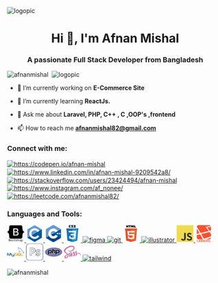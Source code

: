 <img src="https://miro.medium.com/v2/resize:fit:1358/1*-ntL3Dsvc-dJ5cLGRtSuEw.gif" alt="logopic"/>
<h1 align="center">Hi 👋, I'm Afnan Mishal</h1>
<h3 align="center">A passionate Full Stack Developer from Bangladesh</h3>

<img align="right" width="400" src="https://media.licdn.com/dms/image/C5622AQFKsrtWkGCM4Q/feedshare-shrink_2048_1536/0/1639736398779?e=2147483647&v=beta&t=_Pp82wYwh_EufrOaTyrS1JlDPOBYw8bRcohXl1UQ9lE" alt="logopic"/>

<p align="left"> <img src="https://komarev.com/ghpvc/?username=afnanmishal&label=Profile%20views&color=0e75b6&style=flat" alt="afnanmishal" /> </p>

- 🔭 I’m currently working on **E-Commerce Site**

- 🌱 I’m currently learning **ReactJs.**

- 💬 Ask me about **Laravel, PHP, C++ , C ,OOP's ,frontend**

- 📫 How to reach me **afnanmishal82@gmail.com**

<h3 align="left">Connect with me:</h3>
<p align="left">
<a href="https://codepen.io/https://codepen.io/afnan-mishal" target="blank"><img align="center" src="https://raw.githubusercontent.com/rahuldkjain/github-profile-readme-generator/master/src/images/icons/Social/codepen.svg" alt="https://codepen.io/afnan-mishal" height="30" width="40" /></a>
<a href="https://linkedin.com/in/https://www.linkedin.com/in/afnan-mishal-9209542a8/" target="blank"><img align="center" src="https://raw.githubusercontent.com/rahuldkjain/github-profile-readme-generator/master/src/images/icons/Social/linked-in-alt.svg" alt="https://www.linkedin.com/in/afnan-mishal-9209542a8/" height="30" width="40" /></a>
<a href="https://stackoverflow.com/users/https://stackoverflow.com/users/23424494/afnan-mishal" target="blank"><img align="center" src="https://raw.githubusercontent.com/rahuldkjain/github-profile-readme-generator/master/src/images/icons/Social/stack-overflow.svg" alt="https://stackoverflow.com/users/23424494/afnan-mishal" height="30" width="40" /></a>
<a href="https://instagram.com/https://www.instagram.com/af_nonee/" target="blank"><img align="center" src="https://raw.githubusercontent.com/rahuldkjain/github-profile-readme-generator/master/src/images/icons/Social/instagram.svg" alt="https://www.instagram.com/af_nonee/" height="30" width="40" /></a>
<a href="https://www.leetcode.com/https://leetcode.com/afnanmishal82/" target="blank"><img align="center" src="https://raw.githubusercontent.com/rahuldkjain/github-profile-readme-generator/master/src/images/icons/Social/leet-code.svg" alt="https://leetcode.com/afnanmishal82/" height="30" width="40" /></a>
</p>

<h3 align="left">Languages and Tools:</h3>
<p align="left"> <a href="https://getbootstrap.com" target="_blank" rel="noreferrer"> <img src="https://raw.githubusercontent.com/devicons/devicon/master/icons/bootstrap/bootstrap-plain-wordmark.svg" alt="bootstrap" width="40" height="40"/> </a> <a href="https://www.cprogramming.com/" target="_blank" rel="noreferrer"> <img src="https://raw.githubusercontent.com/devicons/devicon/master/icons/c/c-original.svg" alt="c" width="40" height="40"/> </a> <a href="https://www.w3schools.com/cpp/" target="_blank" rel="noreferrer"> <img src="https://raw.githubusercontent.com/devicons/devicon/master/icons/cplusplus/cplusplus-original.svg" alt="cplusplus" width="40" height="40"/> </a> <a href="https://www.w3schools.com/css/" target="_blank" rel="noreferrer"> <img src="https://raw.githubusercontent.com/devicons/devicon/master/icons/css3/css3-original-wordmark.svg" alt="css3" width="40" height="40"/> </a> <a href="https://www.figma.com/" target="_blank" rel="noreferrer"> <img src="https://www.vectorlogo.zone/logos/figma/figma-icon.svg" alt="figma" width="40" height="40"/> </a> <a href="https://git-scm.com/" target="_blank" rel="noreferrer"> <img src="https://www.vectorlogo.zone/logos/git-scm/git-scm-icon.svg" alt="git" width="40" height="40"/> </a> <a href="https://www.w3.org/html/" target="_blank" rel="noreferrer"> <img src="https://raw.githubusercontent.com/devicons/devicon/master/icons/html5/html5-original-wordmark.svg" alt="html5" width="40" height="40"/> </a> <a href="https://www.adobe.com/in/products/illustrator.html" target="_blank" rel="noreferrer"> <img src="https://www.vectorlogo.zone/logos/adobe_illustrator/adobe_illustrator-icon.svg" alt="illustrator" width="40" height="40"/> </a> <a href="https://developer.mozilla.org/en-US/docs/Web/JavaScript" target="_blank" rel="noreferrer"> <img src="https://raw.githubusercontent.com/devicons/devicon/master/icons/javascript/javascript-original.svg" alt="javascript" width="40" height="40"/> </a> <a href="https://laravel.com/" target="_blank" rel="noreferrer"> <img src="https://raw.githubusercontent.com/devicons/devicon/master/icons/laravel/laravel-plain-wordmark.svg" alt="laravel" width="40" height="40"/> </a> <a href="https://www.mysql.com/" target="_blank" rel="noreferrer"> <img src="https://raw.githubusercontent.com/devicons/devicon/master/icons/mysql/mysql-original-wordmark.svg" alt="mysql" width="40" height="40"/> </a> <a href="https://www.photoshop.com/en" target="_blank" rel="noreferrer"> <img src="https://raw.githubusercontent.com/devicons/devicon/master/icons/photoshop/photoshop-line.svg" alt="photoshop" width="40" height="40"/> </a> <a href="https://www.php.net" target="_blank" rel="noreferrer"> <img src="https://raw.githubusercontent.com/devicons/devicon/master/icons/php/php-original.svg" alt="php" width="40" height="40"/> </a> <a href="https://sass-lang.com" target="_blank" rel="noreferrer"> <img src="https://raw.githubusercontent.com/devicons/devicon/master/icons/sass/sass-original.svg" alt="sass" width="40" height="40"/> </a> <a href="https://tailwindcss.com/" target="_blank" rel="noreferrer"> <img src="https://www.vectorlogo.zone/logos/tailwindcss/tailwindcss-icon.svg" alt="tailwind" width="40" height="40"/> </a> </p>

<p><img align="center" src="https://github-readme-stats.vercel.app/api/top-langs?username=afnanmishal&show_icons=true&locale=en&layout=compact" alt="afnanmishal" /></p>
